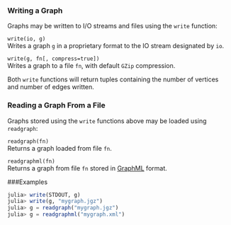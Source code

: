 ### Writing a Graph
Graphs may be written to I/O streams and files using the `write` function:

`write(io, g)`  
Writes a graph `g` in a proprietary format to the IO stream designated by `io`.

`write(g, fn[, compress=true])`  
Writes a graph to a file `fn`, with default `GZip` compression.

Both `write` functions will return tuples containing the number of vertices and number of edges written.

### Reading a Graph From a File
Graphs stored using the `write` functions above may be loaded using `readgraph`:

`readgraph(fn)`  
Returns a graph loaded from file `fn`.

`readgraphml(fn)`  
Returns a graph from file `fn` stored in [GraphML](http://en.wikipedia.org/wiki/GraphML) format.


###Examples
```julia
julia> write(STDOUT, g)
julia> write(g, "mygraph.jgz")
julia> g = readgraph("mygraph.jgz")
julia> g = readgraphml("mygraph.xml")
```
